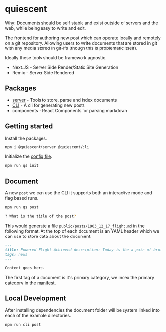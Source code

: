 # quiescent

Why: Documents should be self stable and exist outside of servers and the web, while being easy to write and edit.

The frontend for authoring new post which can operate locally and remotely on a git repository. Allowing users to write
documents that are stored in git with any media stored in git-lfs (though this is problematic itself).

Ideally these tools should be framework agnostic.

- Next.JS - Server Side Render/Static Site Generation
- Remix - Server Side Rendered

## Packages

- [server](packages/server/README.md) - Tools to store, parse and index documents
- [CLI](packages/cli/README.md) - A cli for generating new posts
- components - React Components for parsing markdown

## Getting started

Install the packages.

```bash
npm i @quiescent/server @quiescent/cli
```

Initialize the [config file](packages/server/README.md#config).

```bash
npm run qs init
```

## Document

A new `post` we can use the CLI it supports both an interactive mode and flag based runs.

```bash
npm run qs post

? What is the title of the post?
```

This would generate a file `public/posts/1903_12_17_flight.md` in the following format. At the top of each document is
an YAML header which we can use to store data about the document.

```markdown
---
title: Powered Flight Achieved description: Today is the a pair of brothers of achieved flight!
tags: news
---

Content goes here.
```

The first tag of a document is it's primary category, we index the primary category in
the [manifest](packages/server/README.md#manifest).


## Local Development

After installing dependencies the document folder will be system linked into each of the example directories.

```bash
npm run cli post
```
